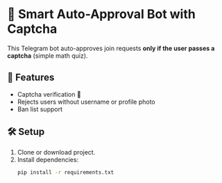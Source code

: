 # 🤖 Smart Auto-Approval Bot with Captcha

This Telegram bot auto-approves join requests **only if the user passes a captcha** (simple math quiz).  

## 🚀 Features
- Captcha verification 🧮
- Rejects users without username or profile photo
- Ban list support

## 🛠 Setup
1. Clone or download project.
2. Install dependencies:
   ```bash
   pip install -r requirements.txt
